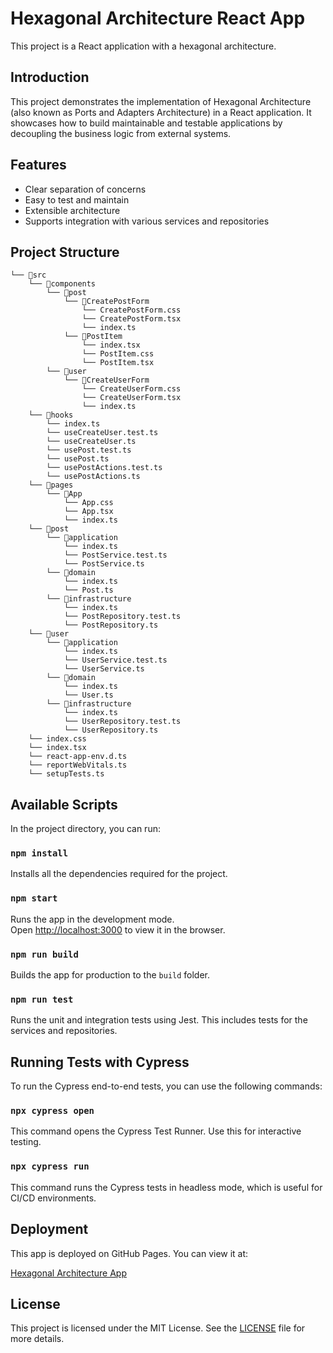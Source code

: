# Hexagonal Architecture React App

This project is a React application with a hexagonal architecture.

## Introduction

This project demonstrates the implementation of Hexagonal Architecture (also known as Ports and Adapters Architecture) in a React application. It showcases how to build maintainable and testable applications by decoupling the business logic from external systems.

## Features

- Clear separation of concerns
- Easy to test and maintain
- Extensible architecture
- Supports integration with various services and repositories

## Project Structure

```plaintext
└── 📁src
    └── 📁components
        └── 📁post
            └── 📁CreatePostForm
                └── CreatePostForm.css
                └── CreatePostForm.tsx
                └── index.ts
            └── 📁PostItem
                └── index.tsx
                └── PostItem.css
                └── PostItem.tsx
        └── 📁user
            └── 📁CreateUserForm
                └── CreateUserForm.css
                └── CreateUserForm.tsx
                └── index.ts
    └── 📁hooks
        └── index.ts
        └── useCreateUser.test.ts
        └── useCreateUser.ts
        └── usePost.test.ts
        └── usePost.ts
        └── usePostActions.test.ts
        └── usePostActions.ts
    └── 📁pages
        └── 📁App
            └── App.css
            └── App.tsx
            └── index.ts
    └── 📁post
        └── 📁application
            └── index.ts
            └── PostService.test.ts
            └── PostService.ts
        └── 📁domain
            └── index.ts
            └── Post.ts
        └── 📁infrastructure
            └── index.ts
            └── PostRepository.test.ts
            └── PostRepository.ts
    └── 📁user
        └── 📁application
            └── index.ts
            └── UserService.test.ts
            └── UserService.ts
        └── 📁domain
            └── index.ts
            └── User.ts
        └── 📁infrastructure
            └── index.ts
            └── UserRepository.test.ts
            └── UserRepository.ts
    └── index.css
    └── index.tsx
    └── react-app-env.d.ts
    └── reportWebVitals.ts
    └── setupTests.ts
```

## Available Scripts

In the project directory, you can run:

### `npm install`

Installs all the dependencies required for the project.

### `npm start`

Runs the app in the development mode.\
Open [http://localhost:3000](http://localhost:3000) to view it in the browser.

### `npm run build`

Builds the app for production to the `build` folder.

### `npm run test`

Runs the unit and integration tests using Jest. This includes tests for the services and repositories.

## Running Tests with Cypress

To run the Cypress end-to-end tests, you can use the following commands:

### `npx cypress open`

This command opens the Cypress Test Runner. Use this for interactive testing.

### `npx cypress run`

This command runs the Cypress tests in headless mode, which is useful for CI/CD environments.

## Deployment

This app is deployed on GitHub Pages. You can view it at:

[Hexagonal Architecture App](https://arrayo.github.io/hexagonal-architecture/)

## License

This project is licensed under the MIT License. See the [LICENSE](LICENSE) file for more details.

